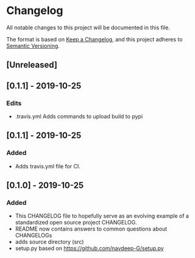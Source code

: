 

# Changelog
All notable changes to this project will be documented in this file.

The format is based on [Keep a Changelog](https://keepachangelog.com/en/1.0.0/),
and this project adheres to [Semantic Versioning](https://semver.org/spec/v2.0.0.html).

## [Unreleased]

## [0.1.1] - 2019-10-25
### Edits
- .travis.yml Adds commands to upload build to pypi


## [0.1.1] - 2019-10-25
### Added
- Adds travis.yml file for CI.

## [0.1.0] - 2019-10-25
### Added
- This CHANGELOG file to hopefully serve as an evolving example of a
  standardized open source project CHANGELOG.
- README now contains answers to common questions about CHANGELOGs
- adds source directory (src)
- setup.py based on https://github.com/navdeep-G/setup.py

